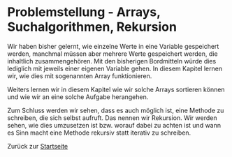 # Problemstellung - Arrays, Suchalgorithmen, Rekursion

Wir haben bisher gelernt, wie einzelne Werte in eine Variable gespeichert werden, manchmal müssen aber mehrere Werte gespeichert werden, die inhaltlich zusammengehören. Mit den bisherigen Bordmitteln würde dies lediglich mit jeweils einer eigenen Variable gehen. In diesem Kapitel lernen wir, wie dies mit sogenannten Array funktionieren.

Weiters lernen wir in diesem Kapitel wie wir solche Arrays sortieren können und wie wir an eine solche Aufgabe herangehen. 

Zum Schluss werden wir sehen, dass es auch möglich ist, eine Methode zu schreiben, die sich selbst aufruft. Das nennen wir Rekursion. Wir werden sehen, wie dies umzusetzen ist bzw. worauf dabei zu achten ist und wann es Sinn macht eine Methode rekursiv statt iterativ zu schreiben.

Zurück zur [Startseite](README.md)